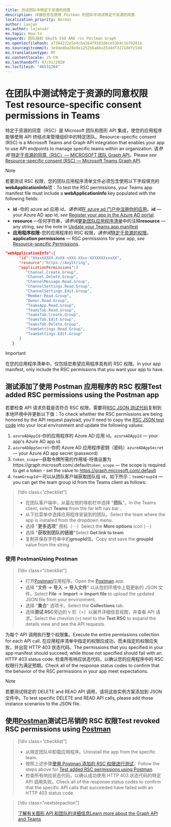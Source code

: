 ```yaml
---
title: 测试团队中特定于资源的同意
description: 详细信息在使用 Postman 的团队中测试特定于资源的同意
localization_priority: Normal
author: laujan
ms.author: lajanuar
ms.topic: How-to
keywords: 团队授权 OAuth SSO AAD rsc Postman Graph
ms.openlocfilehash: a7384222e5e4cba164f918186ce53b4c1b702016
ms.sourcegitcommit: 3e94edba28e9e1252b6a6ba35d4df32710dfc5d4
ms.translationtype: MT
ms.contentlocale: zh-CN
ms.lasthandoff: 07/31/2020
ms.locfileid: "46531264"
---
```

# <a name="test-resource-specific-consent-permissions--in-teams"></a><span data-ttu-id="dafdc-104">在团队中测试特定于资源的同意权限</span><span class="sxs-lookup"><span data-stu-id="dafdc-104">Test resource-specific consent permissions  in Teams</span></span>

<span data-ttu-id="dafdc-105">特定于资源的同意（RSC）是 Microsoft 团队和图形 API 集成，使您的应用程序能够使用 API 终结点来管理组织中的特定团队。</span><span class="sxs-lookup"><span data-stu-id="dafdc-105">Resource-specific consent (RSC) is a Microsoft Teams and Graph API integration that enables your app to use API endpoints to manage specific teams within an organization.</span></span> <span data-ttu-id="dafdc-106">请*参阅*  [特定于资源的同意（RSC）— MICROSOFT 团队 Graph API](resource-specific-consent.md)。</span><span class="sxs-lookup"><span data-stu-id="dafdc-106">Please *see*  [Resource-specific consent (RSC) — Microsoft Teams Graph API](resource-specific-consent.md).</span></span>

> [!NOTE]
><span data-ttu-id="dafdc-107">若要测试 RSC 权限，您的团队应用程序清单文件必须包含使用以下字段填充的**webApplicationInfo**项：</span><span class="sxs-lookup"><span data-stu-id="dafdc-107">To test the RSC permissions, your Teams app manifest file must include a **webApplicationInfo** key populated with the following fields:</span></span>
>
> - <span data-ttu-id="dafdc-108">**id** -你的 azure ad 应用 id，*请参阅*[在 azure ad 门户中注册你的应用](resource-specific-consent.md#register-your-app-with-microsoft-identity-platform-via-the-azure-ad-portal)。</span><span class="sxs-lookup"><span data-stu-id="dafdc-108">**id**  — your Azure AD app id, *see* [Register your app in the Azure AD portal](resource-specific-consent.md#register-your-app-with-microsoft-identity-platform-via-the-azure-ad-portal).</span></span>
> - <span data-ttu-id="dafdc-109">**resource** —任何字符串，*请参阅*[更新团队应用程序清单](resource-specific-consent.md#update-your-teams-app-manifest)中的注释</span><span class="sxs-lookup"><span data-stu-id="dafdc-109">**resource**  — any string, *see* the note in  [Update your Teams app manifest](resource-specific-consent.md#update-your-teams-app-manifest)</span></span>
> - <span data-ttu-id="dafdc-110">**应用程序权限**-您的应用程序的 RSC 权限，*请参阅*[特定于资源的权限](resource-specific-consent.md#resource-specific-permissions)。</span><span class="sxs-lookup"><span data-stu-id="dafdc-110">**application permissions** — RSC permissions for  your app, *see* [Resource-specific Permissions](resource-specific-consent.md#resource-specific-permissions).</span></span>

```json
"webApplicationInfo":{
      "id":"XXxxXXXXX-XxXX-xXXX-XXxx-XXXXXXXxxxXX",
      "resource":"https://AnyString",
      "applicationPermissions":[
         "Channel.Create.Group",
         "Channel.Delete.Group",
         "ChannelMessage.Read.Group",
         "ChannelSettings.Read.Group",
         "ChannelSettings.Edit.Group",
         "Member.Read.Group",
         "Owner.Read.Group",
         "TeamsApp.Read.Group",
         "TeamsTab.Read.Group",
         "TeamsTab.Create.Group",
         "TeamsTab.Edit.Group",
         "TeamsTab.Delete.Group",
         "TeamSettings.Read.Group",
         "TeamSettings.Edit.Group"
      ]
   }
```

>[!IMPORTANT]
><span data-ttu-id="dafdc-111">在您的应用程序清单中，仅包括您希望应用程序具有的 RSC 权限。</span><span class="sxs-lookup"><span data-stu-id="dafdc-111">In your app manifest, only include the RSC permissions that you want your app to have.</span></span>

## <a name="test-added-rsc-permissions-using-the-postman-app"></a><span data-ttu-id="dafdc-112">测试添加了使用 Postman 应用程序的 RSC 权限</span><span class="sxs-lookup"><span data-stu-id="dafdc-112">Test added RSC permissions using the Postman app</span></span>

<span data-ttu-id="dafdc-113">若要检查 API 请求负载是否符合 RSC 权限，需要将[RSC JSON 测试代码](test-rsc-json-file.md)复制到本地环境中并更新以下值：</span><span class="sxs-lookup"><span data-stu-id="dafdc-113">To check whether the RSC permissions are being honored by the API request payload, you'll need to copy the [RSC JSON test code](test-rsc-json-file.md) into your local environment and update the following values:</span></span>

1. <span data-ttu-id="dafdc-114">`azureADAppId`-你的应用程序的 Azure AD 应用 id。</span><span class="sxs-lookup"><span data-stu-id="dafdc-114">`azureADAppId`  — your app's Azure AD app id.</span></span>
1. <span data-ttu-id="dafdc-115">`azureADAppSecret`-你的 Azure AD 应用程序密钥（密码）</span><span class="sxs-lookup"><span data-stu-id="dafdc-115">`azureADAppSecret`  — your Azure AD app secret (password)</span></span>
1. <span data-ttu-id="dafdc-116">`token_scope`—获取令牌所需的作用域-将值设置为https://graph.microsoft.com/.default</span><span class="sxs-lookup"><span data-stu-id="dafdc-116">`token_scope`  — the scope is required to get a token - set the value to https://graph.microsoft.com/.default</span></span>
1. <span data-ttu-id="dafdc-117">`teamGroupId`—可以从团队客户端获取团队组 id，如下所示：</span><span class="sxs-lookup"><span data-stu-id="dafdc-117">`teamGroupId` — you can get the team group id from the Teams client as follows:</span></span>

> [!div class="checklist"]
>
> * <span data-ttu-id="dafdc-118">在团队客户端中，从最左侧的导航栏中选择 "**团队**"。</span><span class="sxs-lookup"><span data-stu-id="dafdc-118">In the Teams client, select **Teams** from the far left nav bar .</span></span>
> * <span data-ttu-id="dafdc-119">从下拉菜单中选择应用程序安装到的团队。</span><span class="sxs-lookup"><span data-stu-id="dafdc-119">Select the team where the app is installed from the dropdown menu.</span></span>
> * <span data-ttu-id="dafdc-120">选择 "**更多选项**" 图标（&#8943;）</span><span class="sxs-lookup"><span data-stu-id="dafdc-120">Select the **More options** icon (&#8943;)</span></span>
> * <span data-ttu-id="dafdc-121">选择 "**获取到团队的链接**"</span><span class="sxs-lookup"><span data-stu-id="dafdc-121">Select **Get link to team**</span></span> 
> * <span data-ttu-id="dafdc-122">复制并保存字符串中的**groupId**值。</span><span class="sxs-lookup"><span data-stu-id="dafdc-122">Copy and save the **groupId** value from the string.</span></span>

### <a name="using-postman"></a><span data-ttu-id="dafdc-123">使用 Postman</span><span class="sxs-lookup"><span data-stu-id="dafdc-123">Using Postman</span></span>

> [!div class="checklist"]
>
> * <span data-ttu-id="dafdc-124">打开[Postman](https://www.postman.com)应用程序。</span><span class="sxs-lookup"><span data-stu-id="dafdc-124">Open the [Postman](https://www.postman.com) app.</span></span>
> * <span data-ttu-id="dafdc-125">选择 "**文件**  =>  **导入**  =>  **导入文件**" 以从您的环境中上载更新的 JSON 文件。</span><span class="sxs-lookup"><span data-stu-id="dafdc-125">Select **File** => **Import** => **Import file** to upload the updated JSON file from your environment.</span></span>  
> * <span data-ttu-id="dafdc-126">选择 "**集合**" 选项卡。</span><span class="sxs-lookup"><span data-stu-id="dafdc-126">Select the **Collections** tab.</span></span> 
> * <span data-ttu-id="dafdc-127">选择**测试 RSC**旁边的 v 形（>）以展开详细信息视图，并查看 API 请求。</span><span class="sxs-lookup"><span data-stu-id="dafdc-127">Select the chevron (>) next to the **Test RSC** to expand the details view and see the API requests.</span></span>

<span data-ttu-id="dafdc-128">为每个 API 调用执行整个权限集。</span><span class="sxs-lookup"><span data-stu-id="dafdc-128">Execute the entire permissions collection for each API call.</span></span> <span data-ttu-id="dafdc-129">在应用程序清单中指定的权限应成功，而未指定的权限应失败，并出现 HTTP 403 状态代码。</span><span class="sxs-lookup"><span data-stu-id="dafdc-129">The permissions that you specified in your app manifest should succeed, while those not specified should fail with an HTTP 403 status code.</span></span> <span data-ttu-id="dafdc-130">检查所有响应状态代码，以确认您的应用程序中的 RSC 权限行为满足预期。</span><span class="sxs-lookup"><span data-stu-id="dafdc-130">Check all of the response status codes to confirm that the behavior of the RSC permissions in your app meet expectations.</span></span>

>[!NOTE]
><span data-ttu-id="dafdc-131">若要测试特定的 DELETE and READ API 调用，请将这些实例方案添加到 JSON 文件中。</span><span class="sxs-lookup"><span data-stu-id="dafdc-131">To test specific DELETE and READ API calls, please add those instance scenarios to the JSON file.</span></span>

## <a name="test--revoked-rsc-permissions-using-postman"></a><span data-ttu-id="dafdc-132">使用[Postman](https://www.postman.com/)测试已吊销的 RSC 权限</span><span class="sxs-lookup"><span data-stu-id="dafdc-132">Test  revoked RSC permissions using [Postman](https://www.postman.com/)</span></span>

> [!div class="checklist"]
>
> * <span data-ttu-id="dafdc-133">从特定团队中卸载应用程序。</span><span class="sxs-lookup"><span data-stu-id="dafdc-133">Uninstall the app from the specific team.</span></span>
> * <span data-ttu-id="dafdc-134">按照上述步骤[使用 Postman 添加的 RSC 权限进行测试](#test-added-rsc-permissions-using-the-postman-app)。</span><span class="sxs-lookup"><span data-stu-id="dafdc-134">Follow the steps above for [Test added RSC permissions using Postman](#test-added-rsc-permissions-using-the-postman-app).</span></span>
> * <span data-ttu-id="dafdc-135">检查所有响应状态代码，以确认成功使用 HTTP 403 状态代码的特定 API 调用失败。</span><span class="sxs-lookup"><span data-stu-id="dafdc-135">Check all of the response status codes to confirm that the specific API calls that succeeded have failed with an HTTP 403 status code.</span></span>

> [!div class="nextstepaction"]
>
> [<span data-ttu-id="dafdc-136">了解有关图形 API 和团队的详细信息</span><span class="sxs-lookup"><span data-stu-id="dafdc-136">Learn more about the Graph API and Teams</span></span>](/graph/api/resources/teams-api-overview?view=graph-rest-1.0)
